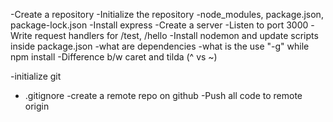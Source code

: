-Create a repository
-Initialize the repository
-node_modules, package.json, package-lock.json
-Install express
-Create a server
-Listen to port 3000
-Write request handlers for /test, /hello
-Install nodemon and update scripts inside package.json
-what are dependencies
-what is the use "-g" while npm install
-Difference b/w caret and tilda (^ vs ~)


-initialize git
- .gitignore
-create a remote repo on github
-Push all code to remote origin